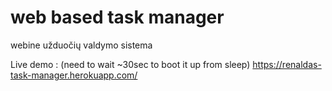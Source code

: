 # web based task manager
webine užduočių valdymo sistema

Live demo :
(need to wait ~30sec to boot it up from sleep)
https://renaldas-task-manager.herokuapp.com/
